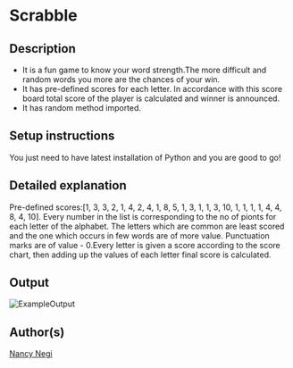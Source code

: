 # Scrabble

## Description

- It is a fun game to know your word strength.The more difficult and random words you more are the chances of your win.
- It has pre-defined scores for each letter. In accordance with this score board total score of the player is calculated and winner is announced.
- It has random method imported.

## Setup instructions

You just need to have latest installation of Python and you are good to go!

## Detailed explanation

Pre-defined scores:[1, 3, 3, 2, 1, 4, 2, 4, 1, 8, 5, 1, 3, 1, 1, 3, 10, 1, 1, 1, 1, 4, 4, 8, 4, 10].
Every number in the list is corresponding to the no of pionts for each letter of the alphabet.
The letters which are common are least scored and the one which occurs in few words are of more value.
Punctuation marks are of value - 0.Every letter is given a score according to the score chart, then adding up the values of each letter final score is calculated.



## Output

![ExampleOutput](https://raw.githubusercontent.com/NancyNegi23/Awesome_Python_Scripts/main/BasicPythonScripts/Scrabble/images/Outputimage.png)
## Author(s)

[Nancy Negi](https://github.com/NancyNegi23)
